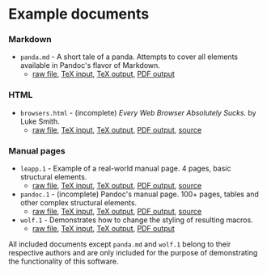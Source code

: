 # Example documents

### Markdown

- `panda.md` - A short tale of a panda. Attempts to cover all elements available in Pandoc's flavor of Markdown.
    - [raw file][panda.md-raw], [TeX input][panda.md-input], [TeX output][panda.md-output], [PDF output][panda.md-pdf]

 [panda.md-raw]: panda.md?plain=1
 [panda.md-input]: ../example-markdown-panda.tex
 [panda.md-output]: https://github.com/drehak/pandoc-to-markdown/releases/download/latest/example-markdown-panda.pandoc.tex
 [panda.md-pdf]: https://github.com/drehak/pandoc-to-markdown/releases/download/latest/example-markdown-panda.pdf

### HTML

- `browsers.html` - (incomplete) *Every Web Browser Absolutely Sucks.* by Luke Smith.
    - [raw file][browsers.html-raw], [TeX input][browsers.html-input], [TeX output][browsers.html-output], [PDF output][browsers.html-pdf], [source][browsers.html-source]

 [browsers.html-source]: https://lukesmith.xyz/articles/every-web-browser-absolutely-sucks
 [browsers.html-raw]: browsers.html?plain=1
 [browsers.html-input]: ../example-html-browsers.tex
 [browsers.html-output]: https://github.com/drehak/pandoc-to-markdown/releases/download/latest/example-html-browsers.pandoc.tex
 [browsers.html-pdf]: https://github.com/drehak/pandoc-to-markdown/releases/download/latest/example-html-browsers.pdf

### Manual pages

- `leapp.1` - Example of a real-world manual page. 4 pages, basic structural elements.
    - [raw file][leapp.1-raw], [TeX input][leapp.1-input], [TeX output][leapp.1-output], [PDF output][leapp.1-pdf], [source][leapp.1-source]
- `pandoc.1` - (incomplete) Pandoc's manual page. 100+ pages, tables and other complex structural elements.
    - [raw file][pandoc.1-raw], [TeX input][pandoc.1-input], [TeX output][pandoc.1-output], [PDF output][pandoc.1-pdf], [source][pandoc.1-source]
- `wolf.1` - Demonstrates how to change the styling of resulting macros.
    - [raw file][wolf.1-raw], [TeX input][wolf.1-input], [TeX output][wolf.1-output], [PDF output][wolf.1-pdf]

 [leapp.1-source]: https://github.com/oamg/leapp/blob/master/man/leapp.1
 [leapp.1-raw]: leapp.1
 [leapp.1-input]: ../example-man-leapp.tex
 [leapp.1-output]: https://github.com/drehak/pandoc-to-markdown/releases/download/latest/example-man-leapp.pandoc.tex
 [leapp.1-pdf]: https://github.com/drehak/pandoc-to-markdown/releases/download/latest/example-man-leapp.pdf

 [pandoc.1-source]: https://github.com/jgm/pandoc/blob/master/man/pandoc.1
 [pandoc.1-raw]: pandoc.1
 [pandoc.1-input]: ../example-man-pandoc.tex
 [pandoc.1-output]: https://github.com/drehak/pandoc-to-markdown/releases/download/latest/example-man-pandoc.pandoc.tex
 [pandoc.1-pdf]: https://github.com/drehak/pandoc-to-markdown/releases/download/latest/example-man-pandoc.pdf

 [wolf.1-raw]: wolf.1
 [wolf.1-input]: ../example-man-wolf.tex
 [wolf.1-output]: https://github.com/drehak/pandoc-to-markdown/releases/download/latest/example-man-wolf.pandoc.tex
 [wolf.1-pdf]: https://github.com/drehak/pandoc-to-markdown/releases/download/latest/example-man-wolf.pdf

All included documents except `panda.md` and `wolf.1` belong to their respective authors and are only included for the purpose of demonstrating the functionality of this software.
